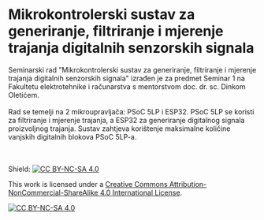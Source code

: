 # Mikrokontrolerski sustav za generiranje, filtriranje i mjerenje trajanja digitalnih senzorskih signala 
Seminarski rad "Mikrokontrolerski sustav za generiranje, filtriranje i mjerenje trajanja digitalnih senzorskih signala" izrađen je za predmet Seminar 1 na Fakultetu elektrotehnike i računarstva s mentorstvom doc. dr. sc. Dinkom Oletićem.
<br><br>
Rad se temelji na 2 mikroupravljača: PSoC 5LP i ESP32. PSoC 5LP se koristi za filtriranje i mjerenje trajanja, a ESP32 za generiranje digitalnog signala proizvoljnog trajanja. Sustav zahtjeva korištenje maksimalne količine vanjskih digitalnih blokova PSoC 5LP-a. 

<br><br>
Shield: [![CC BY-NC-SA 4.0][cc-by-nc-sa-shield]][cc-by-nc-sa]

This work is licensed under a
[Creative Commons Attribution-NonCommercial-ShareAlike 4.0 International License][cc-by-nc-sa].

[![CC BY-NC-SA 4.0][cc-by-nc-sa-image]][cc-by-nc-sa]

[cc-by-nc-sa]: http://creativecommons.org/licenses/by-nc-sa/4.0/
[cc-by-nc-sa-image]: https://licensebuttons.net/l/by-nc-sa/4.0/88x31.png
[cc-by-nc-sa-shield]: https://img.shields.io/badge/License-CC%20BY--NC--SA%204.0-lightgrey.svg
